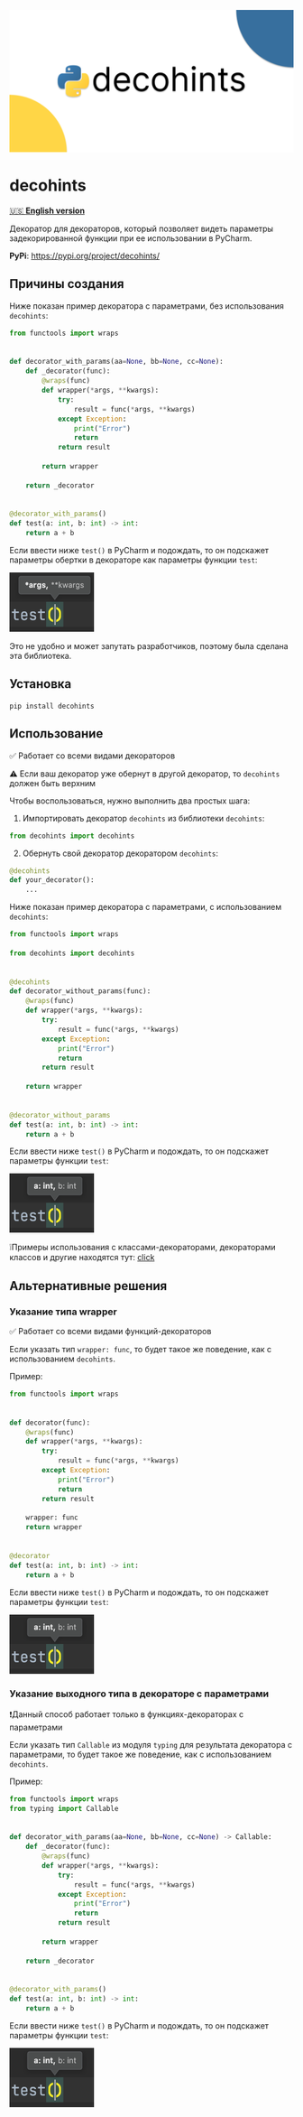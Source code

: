 ![decohints](https://github.com/gri-gus/decohints/blob/main/assets/images/cover.png?raw=true)

# decohints

[🇺🇸 **English version**](README.eng.md)

Декоратор для декораторов, который позволяет видеть параметры задекорированной функции при ее использовании в PyCharm.

**PyPi**: https://pypi.org/project/decohints/

## Причины создания

Ниже показан пример декоратора с параметрами, без использования `decohints`:

```python
from functools import wraps


def decorator_with_params(aa=None, bb=None, cc=None):
    def _decorator(func):
        @wraps(func)
        def wrapper(*args, **kwargs):
            try:
                result = func(*args, **kwargs)
            except Exception:
                print("Error")
                return
            return result

        return wrapper

    return _decorator


@decorator_with_params()
def test(a: int, b: int) -> int:
    return a + b
```

Если ввести ниже `test()` в PyCharm и подождать, то он подскажет параметры обертки в декораторе как параметры
функции `test`:

<img src="https://github.com/gri-gus/decohints/blob/main/assets/images/1.png?raw=true" width="150" height="105" alt="test() (*args, **kwargs)">

Это не удобно и может запутать разработчиков, поэтому была сделана эта библиотека.

## Установка

```shell
pip install decohints
```

## Использование

✅ Работает со всеми видами декораторов

⚠️ Если ваш декоратор уже обернут в другой декоратор, то `decohints` должен быть верхним

Чтобы воспользоваться, нужно выполнить два простых шага:

1. Импортировать декоратор `decohints` из библиотеки `decohints`:

```python
from decohints import decohints
```

2. Обернуть свой декоратор декоратором `decohints`:

```python
@decohints
def your_decorator():
    ...
```

Ниже показан пример декоратора с параметрами, с использованием `decohints`:

```python
from functools import wraps

from decohints import decohints


@decohints
def decorator_without_params(func):
    @wraps(func)
    def wrapper(*args, **kwargs):
        try:
            result = func(*args, **kwargs)
        except Exception:
            print("Error")
            return
        return result

    return wrapper


@decorator_without_params
def test(a: int, b: int) -> int:
    return a + b
```

Если ввести ниже `test()` в PyCharm и подождать, то он подскажет параметры функции `test`:

<img width="150" height="105" src="https://github.com/gri-gus/decohints/blob/main/assets/images/2.png?raw=true" alt="test() (a: int, b: int)">

❕Примеры использования с классами-декораторами, декораторами классов и другие находятся
тут: [click](https://github.com/gri-gus/decohints/tree/main/examples/decohints)

## Альтернативные решения

### Указание типа wrapper

✅ Работает со всеми видами функций-декораторов

Если указать тип `wrapper: func`, то будет такое же поведение, как с использованием `decohints`.

Пример:

```python
from functools import wraps


def decorator(func):
    @wraps(func)
    def wrapper(*args, **kwargs):
        try:
            result = func(*args, **kwargs)
        except Exception:
            print("Error")
            return
        return result

    wrapper: func
    return wrapper


@decorator
def test(a: int, b: int) -> int:
    return a + b
```

Если ввести ниже `test()` в PyCharm и подождать, то он подскажет параметры функции `test`:

<img width="150" height="105" src="https://github.com/gri-gus/decohints/blob/main/assets/images/2.png?raw=true" alt="test() (a: int, b: int)">

### Указание выходного типа в декораторе с параметрами

❗️Данный способ работает только в функциях-декораторах с параметрами

Если указать тип `Callable` из модуля `typing` для результата декоратора с параметрами, то будет такое же поведение, как
с использованием `decohints`.

Пример:

```python
from functools import wraps
from typing import Callable


def decorator_with_params(aa=None, bb=None, cc=None) -> Callable:
    def _decorator(func):
        @wraps(func)
        def wrapper(*args, **kwargs):
            try:
                result = func(*args, **kwargs)
            except Exception:
                print("Error")
                return
            return result

        return wrapper

    return _decorator


@decorator_with_params()
def test(a: int, b: int) -> int:
    return a + b
```

Если ввести ниже `test()` в PyCharm и подождать, то он подскажет параметры функции `test`:

<img width="150" height="105" src="https://github.com/gri-gus/decohints/blob/main/assets/images/2.png?raw=true" alt="test() (a: int, b: int)">
